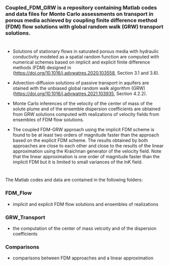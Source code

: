 ### Coupled_FDM_GRW  is a repository containing Matlab codes and data files for Monte Carlo assessments on transport in porous media achieved by coupling finite difference method (FDM) flow solutions with global random walk (GRW) transport solutions.
#
- Solutions of stationary flows in saturated porous media with hydraulic conductivity modeled as a spatial random function are computed with numerical schemes based on implicit and explicit finite difference methods (FDM) designed in (https://doi.org/10.1016/j.advwatres.2020.103558, Section 3.1 and 3.6).

- Advection-diffusion solutions of passive transport in aquifers are otained with the unbiased global random walk algorithm (GRW) (https://doi.org/10.1016/j.advwatres.2021.103935, Section 4.2.2).

- Monte Carlo inferences of the velocity of the center of mass of the solute plume and of the ensemble dispersion coefficients are obtained from GRW solutions computed with realizations of velocity fields from ensembles of FDM flow solutions.

- The coupled FDM-GRW approach using the implicit FDM scheme is found to be at least two orders of magnitude faster than the approach based on the explicit FDM scheme. The results obtained by both approaches are close to each other and close to the results of the linear approximation using the Kraichnan generator of the velocity field. Note that the linear approximation is one order of magnitude faster than the implicit FDM but it is limited to small variances of the lnK field.
#
The Matlab codes and data are contained in the following folders:
### FDM_Flow
- implicit and explicit FDM flow solutions and ensembles of realizations
### GRW_Transport
- the computation of the center of mass velcoity and of the dispersion coefficients
### Comparisons
- comparisons between FDM approaches and a linear approximation
